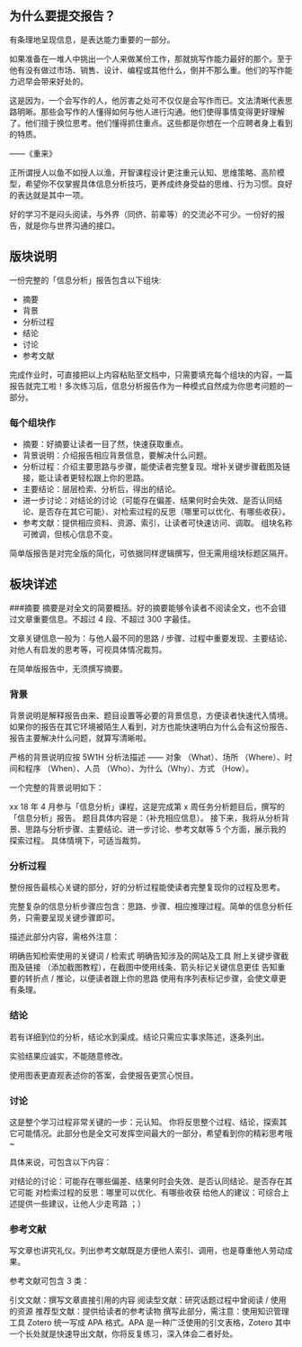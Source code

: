 ## 为什么要提交报告？
有条理地呈现信息，是表达能力重要的一部分。

如果准备在一堆人中挑出一个人来做某份工作，那就挑写作能力最好的那个。至于他有没有做过市场、销售、设计、编程或其他什么，倒并不那么重。他们的写作能力迟早会带来好处的。

这是因为，一个会写作的人，他厉害之处可不仅仅是会写作而已。文法清晰代表思路明晰。那些会写作的人懂得如何与他人进行沟通。他们使得事情变得更好理解了。他们擅于换位思考。他们懂得抓住重点。这些都是你想在一个应聘者身上看到的特质。

——《重来》

正所谓授人以鱼不如授人以渔，开智课程设计更注重元认知、思维策略、高阶模型，希望你不仅掌握具体信息分析技巧，更养成终身受益的思维、行为习惯。良好的表达就是其中一项。

好的学习不是闷头阅读，与外界（同侪、前辈等）的交流必不可少。一份好的报告，就是你与世界沟通的接口。
## 版块说明
一份完整的「信息分析」报告包含以下组块:
- 摘要
- 背景
- 分析过程
- 结论
- 讨论
- 参考文献


完成作业时，可直接把以上内容粘贴至文档中，只需要填充每个组块的内容，一篇报告就完工啦！多次练习后，信息分析报告作为一种模式自然成为你思考问题的一部分。

### 每个组块作

- 摘要：好摘要让读者一目了然，快速获取重点。
- 背景说明：介绍报告相应背景信息，要解决什么问题。
- 分析过程：介绍主要思路与步骤，能使读者完整复现。增补关键步骤截图及链接，能让读者更轻松跟上你的思路。
- 主要结论：层层检索、分析后，得出的结论。
- 进一步讨论：对结论的讨论（可能存在偏差、结果何时会失效、是否认同结论、是否存在其它可能）、对检索过程的反思（哪里可以优化、有哪些收获）。
- 参考文献：提供相应资料、资源、索引，让读者可快速访问、调取。
组块名称可微调，但核心信息不变。

简单版报告是对完全版的简化，可依据同样逻辑撰写，但无需用组块标题区隔开。
## 板块详述
###摘要
摘要是对全文的简要概括。好的摘要能够令读者不阅读全文，也不会错过文章重要信息。不超过 4 段、不超过 300 字最佳。

文章关键信息一般为：与他人最不同的思路 / 步骤、过程中重要发现、主要结论、对他人有启发的思考等，可视具体情况裁剪。

在简单版报告中，无须撰写摘要。

### 背景
背景说明是解释报告由来、题目设置等必要的背景信息，方便读者快速代入情境。如果你的报告在其它环境被陌生人看到，对方也能快速明白为什么会有这份报告、报告主要解决什么问题，就算写清晰啦。

严格的背景说明应按 5W1H 分析法描述 —— 对象 （What）、场所 （Where）、时间和程序 （When）、人员 （Who）、为什么（Why）、方式 （How）。

一个完整的背景说明如下：

xx 18 年 4 月参与「信息分析」课程，这是完成第 x 周任务分析题目后，撰写的「信息分析」报告。
题目具体内容是：（补充相应信息）。
接下来，我将从分析背景、思路与分析步骤、主要结论、进一步讨论、参考文献等 5 个方面，展示我的探索过程。
具体情境下，可适当裁剪。

### 分析过程
整份报告最核心关键的部分，好的分析过程能使读者完整复现你的过程及思考。 

完整复杂的信息分析步骤应包含：思路、步骤、相应推理过程。简单的信息分析任务，只需要呈现关键步骤即可。

描述此部分内容，需格外注意：

明确告知检索使用的关键词 / 检索式
明确告知涉及的网站及工具
附上关键步骤截图及链接 （添加截图教程），在截图中使用线条、箭头标记关键信息更佳
告知重要的转折点 / 推论，以便读者跟上你的思路
使用有序列表标记步骤，会使文章更有条理。

### 结论
若有详细到位的分析，结论水到渠成。结论只需应实事求陈述，逐条列出。

实验结果应诚实，不能随意修改。

使用图表更直观表述你的答案，会使报告更赏心悦目。

### 讨论
这是整个学习过程非常关键的一步：元认知。 你将反思整个过程、结论，探索其它可能情况。此部分也是全文可发挥空间最大的一部分，希望看到你的精彩思考哦~

具体来说，可包含以下内容：

对结论的讨论：可能存在哪些偏差、结果何时会失效、是否认同结论、是否存在其它可能
对检索过程的反思：哪里可以优化、有哪些收获
给他人的建议：可综合上述提供一些建议，让他人少走弯路 ；）

### 参考文献
写文章也讲究礼仪。列出参考文献既是方便他人索引、调用，也是尊重他人劳动成果。

参考文献可包含 3 类：

引文文献：撰写文章直接引用的内容
阅读型文献：研究话题过程中曾阅读 / 使用的资源
推荐型文献：提供给读者的参考读物
撰写此部分，需注意：使用知识管理工具 Zotero 统一写成 APA 格式。APA 是一种广泛使用的引文表格，Zotero 其中一个长处就是快速导出文献，你将反复练习，深入体会二者好处。
